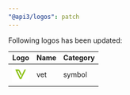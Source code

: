 ```yaml
---
"@api3/logos": patch
---
```


Following logos has been updated:

|Logo|Name|Category|
|---|---|---|
|<img src="./raw/symbols/vet.svg" width="36" alt="">|vet|symbol|

